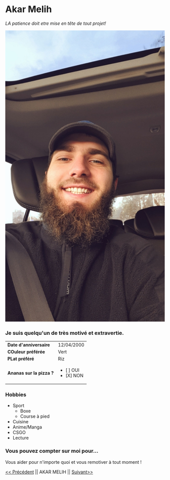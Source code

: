 # Akar Melih
*LA patience doit etre mise en tête de tout projet!*

![Akar Melih](/image/moi.jpg "Titre de l'image")

### Je suis quelqu'un de très motivé et extravertie.



|   |   |
|---|---|
|__Date d'anniversaire__    | 12/04/2000      |
| __COuleur préférée__      | Vert            |
| __PLat préféré__          | Riz             |
| __Ananas sur la pizza ?__ | <ul><li>[ ] OUI</li> <li>[X] NON </li></lu>|


### Hobbies

* Sport
    * Boxe
    * Course à pied
* Cuisine   
* Anime/Manga
* CSGO
* Lecture

### Vous pouvez compter sur moi pour...
Vous aider pour n'importe quoi et vous remotiver à tout moment !



[<< Précédent][1] || AKAR MELIH || [Suivant>>][2]

[1]:https://github.com/VOOSsebastien/markdown-challenge
[2]:https://github.com/allaseau/markdown-challenge